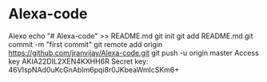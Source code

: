 # Alexa-code
Alexo
echo "# Alexa-code" >> README.md
git init
git add README.md
git commit -m "first commit"
git remote add origin https://github.com/jranvijay/Alexa-code.git
git push -u origin master
Access key AKIA22DIL2XEN4KXHH6R
Secret key: 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
